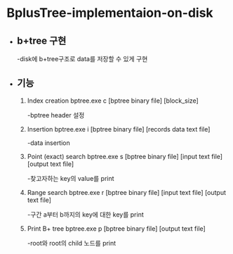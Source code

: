# BplusTree-implementaion-on-disk


* ## b+tree 구현
  -disk에 b+tree구조로 data를 저장할 수 있게 구현

* ## 기능
  1. Index creation
    bptree.exe c [bptree binary file] [block_size]
    
        -bptree header 설정
    
    
    
  2. Insertion
    bptree.exe i [bptree binary file] [records data text file]
    
        -data insertion

  3. Point (exact) search
    bptree.exe s [bptree binary file] [input text file] [output text file]
    
        -찾고자하는 key의 value를 print
    
    

  4. Range search
    bptree.exe r [bptree binary file] [input text file] [output text file]
    
        -구간 a부터 b까지의 key에 대한 key를 print
    

  5. Print B+ tree
    bptree.exe p [bptree binary file] [output text file]
    
        -root와 root의 child 노드를 print
    
